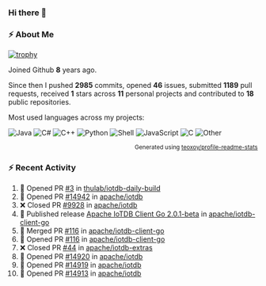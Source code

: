 ### Hi there 👋

### :zap: About Me

[![trophy](https://github-profile-trophy.vercel.app/?username=HTHou&theme=onedark)](https://github.com/ryo-ma/github-profile-trophy)
   
Joined Github **8** years ago.

Since then I pushed **2985** commits, opened **46** issues, submitted **1189** pull requests, received **1** stars across **11** personal projects and contributed to **18** public repositories.

Most used languages across my projects:

![Java](https://img.shields.io/static/v1?style=flat-square&label=%E2%A0%80&color=555&labelColor=%23b07219&message=Java%EF%B8%B189.3%25)
![C#](https://img.shields.io/static/v1?style=flat-square&label=%E2%A0%80&color=555&labelColor=%23178600&message=C%23%EF%B8%B13.9%25)
![C++](https://img.shields.io/static/v1?style=flat-square&label=%E2%A0%80&color=555&labelColor=%23f34b7d&message=C%2B%2B%EF%B8%B12.7%25)
![Python](https://img.shields.io/static/v1?style=flat-square&label=%E2%A0%80&color=555&labelColor=%233572A5&message=Python%EF%B8%B10.7%25)
![Shell](https://img.shields.io/static/v1?style=flat-square&label=%E2%A0%80&color=555&labelColor=%2389e051&message=Shell%EF%B8%B10.7%25)
![JavaScript](https://img.shields.io/static/v1?style=flat-square&label=%E2%A0%80&color=555&labelColor=%23f1e05a&message=JavaScript%EF%B8%B10.5%25)
![C](https://img.shields.io/static/v1?style=flat-square&label=%E2%A0%80&color=555&labelColor=%23555555&message=C%EF%B8%B10.4%25)
![Other](https://img.shields.io/static/v1?style=flat-square&label=%E2%A0%80&color=555&labelColor=%23ededed&message=Other%EF%B8%B11.4%25)

<p align="right"><sub>Generated using <a href="https://github.com/marketplace/actions/profile-readme-stats">teoxoy/profile-readme-stats</a></sub></p>


<!--![](https://github.com/HTHou/HTHou/blob/output/github-contribution-grid-snake.svg)-->

<!--![Haonan Hou's github stats](https://github-readme-stats.vercel.app/api?username=HTHou&count_private=true&show_icons=true&theme=onedark)-->

<!--![Haonan Hou's wakatime stats](https://github-readme-stats.vercel.app/api/wakatime?username=HTHou&layout=compact&theme=onedark)-->

<!--![Top Langs](https://github-readme-stats.vercel.app/api/top-langs/?username=HTHou&theme=onedark&layout=compact)-->

### :zap: Recent Activity
<!--START_SECTION:activity-->
1. 💪 Opened PR [#3](https://github.com/thulab/iotdb-daily-build/pull/3) in [thulab/iotdb-daily-build](https://github.com/thulab/iotdb-daily-build)
2. 💪 Opened PR [#14942](https://github.com/apache/iotdb/pull/14942) in [apache/iotdb](https://github.com/apache/iotdb)
3. ❌ Closed PR [#9928](https://github.com/apache/iotdb/pull/9928) in [apache/iotdb](https://github.com/apache/iotdb)
4. 🚀 Published release [Apache IoTDB Client Go 2.0.1-beta](https://github.com/apache/iotdb-client-go/releases/tag/v2.0.1-beta) in [apache/iotdb-client-go](https://github.com/apache/iotdb-client-go)
5. 🎉 Merged PR [#116](https://github.com/apache/iotdb-client-go/pull/116) in [apache/iotdb-client-go](https://github.com/apache/iotdb-client-go)
6. 💪 Opened PR [#116](https://github.com/apache/iotdb-client-go/pull/116) in [apache/iotdb-client-go](https://github.com/apache/iotdb-client-go)
7. ❌ Closed PR [#44](https://github.com/apache/iotdb-extras/pull/44) in [apache/iotdb-extras](https://github.com/apache/iotdb-extras)
8. 💪 Opened PR [#14920](https://github.com/apache/iotdb/pull/14920) in [apache/iotdb](https://github.com/apache/iotdb)
9. 💪 Opened PR [#14919](https://github.com/apache/iotdb/pull/14919) in [apache/iotdb](https://github.com/apache/iotdb)
10. 💪 Opened PR [#14913](https://github.com/apache/iotdb/pull/14913) in [apache/iotdb](https://github.com/apache/iotdb)
<!--END_SECTION:activity-->

<!--
**HTHou/HTHou** is a ✨ _special_ ✨ repository because its `README.md` (this file) appears on your GitHub profile.

Here are some ideas to get you started:

- 🔭 I’m currently working on ...
- 🌱 I’m currently learning ...
- 👯 I’m looking to collaborate on ...
- 🤔 I’m looking for help with ...
- 💬 Ask me about ...
- 📫 How to reach me: ...
- 😄 Pronouns: ...
- ⚡ Fun fact: ...
-->
